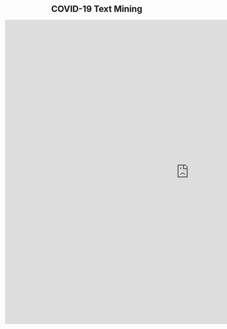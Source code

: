 

<div style="width: 120%; height: 1000px; text-align: center;">
<h1>COVID-19 Text Mining</h1>
<iframe style="border: 0; width:200%; height: 1000px; overflow: auto;" src="https://covid19-textmining.herokuapp.com/"></iframe>
</div>